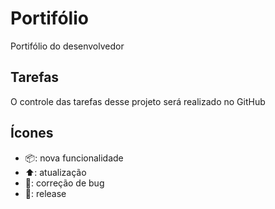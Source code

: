 # Portifólio

Portifólio do desenvolvedor

## Tarefas

O controle das tarefas desse projeto será realizado no GitHub

## Ícones

- 📦: nova funcionalidade
- ⬆️: atualização
- 🐌: correção de bug
- 🏁: release

